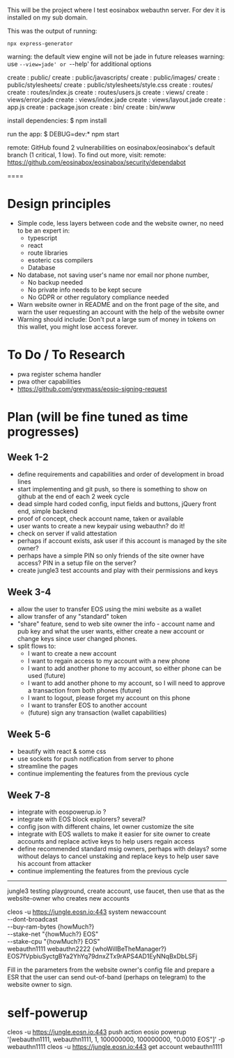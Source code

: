 This will be the project where I test eosinabox webauthn server.
For dev it is installed on my sub domain.

This was the output of running:

    npx express-generator

  warning: the default view engine will not be jade in future releases
  warning: use `--view=jade' or `--help' for additional options


   create : public/
   create : public/javascripts/
   create : public/images/
   create : public/stylesheets/
   create : public/stylesheets/style.css
   create : routes/
   create : routes/index.js
   create : routes/users.js
   create : views/
   create : views/error.jade
   create : views/index.jade
   create : views/layout.jade
   create : app.js
   create : package.json
   create : bin/
   create : bin/www

   install dependencies:
     $ npm install

   run the app:
     $ DEBUG=dev:* npm start

remote: GitHub found 2 vulnerabilities on eosinabox/eosinabox's default branch (1 critical, 1 low). To find out more, visit:
remote:      https://github.com/eosinabox/eosinabox/security/dependabot

====

# Design principles
* Simple code, less layers between code and the website owner, no need to be an expert in:
    * typescript
    * react
    * route libraries
    * esoteric css compilers
    * Database
* No database, not saving user's name nor email nor phone number,
    * No backup needed
    * No private info needs to be kept secure
    * No GDPR or other regulatory compliance needed
* Warn website owner in README and on the front page of the site, and warn the user requesting an account with the help of the website owner
* Warning should include: Don't put a large sum of money in tokens on this wallet, you might lose access forever.

# To Do / To Research
* pwa register schema handler
* pwa other capabilities
* https://github.com/greymass/eosio-signing-request

# Plan (will be fine tuned as time progresses)

## Week 1-2
* define requirements and capabilities and order of development in broad lines
* start implementing and git push, so there is something to show on github at the end of each 2 week cycle
* dead simple hard coded config, input fields and buttons, jQuery front end, simple backend
* proof of concept, check account name, taken or available
* user wants to create a new keypair using webauthn? do it!
* check on server if valid attestation
* perhaps if account exists, ask user if this account is managed by the site owner?
* perhaps have a simple PIN so only friends of the site owner have access? PIN in a setup file on the server?
* create jungle3 test accounts and play with their permissions and keys

## Week 3-4
* allow the user to transfer EOS using the mini website as a wallet
* allow transfer of any "standard" token
* "share" feature, send to web site owner the info - account name and pub key and what the user wants, either create a new account or change keys since user changed phones.
* split flows to:
    * I want to create a new account
    * I want to regain access to my account with a new phone
    * I want to add another phone to my account, so either phone can be used (future)
    * I want to add another phone to my account, so I will need to approve a transaction from both phones (future)
    * I want to logout, please forget my account on this phone
    * I want to transfer EOS to another account
    * (future) sign any transaction (wallet capabilities)

## Week 5-6
* beautify with react & some css
* use sockets for push notification from server to phone
* streamline the pages
* continue implementing the features from the previous cycle

## Week 7-8
* integrate with eospowerup.io ?
* integrate with EOS block explorers? several?
* config json with different chains, let owner customize the site
* integrate with EOS wallets to make it easier for site owner to create accounts and replace active keys to help users regain access
* define recommended standard msig owners, perhaps with delays? some without delays to cancel unstaking and replace keys to help user save his account from attacker
* continue implementing the features from the previous cycle

---

jungle3 testing playground, create account, use faucet, then use that as the website-owner who creates new accounts

cleos -u https://jungle.eosn.io:443 system newaccount \
--dont-broadcast \
--buy-ram-bytes {howMuch?} \
--stake-net "{howMuch?} EOS" \
--stake-cpu "{howMuch?} EOS" \
webauthn1111 webauthn2222 {whoWillBeTheManager?} EOS7fVpbiuSyctgBYa2YhYq79dnxZTx9rAPS4AD1EyNNqBxDbLSFj

Fill in the parameters from the website owner's config file and prepare a ESR that the user can send out-of-band (perhaps on telegram) to the website owner to sign.

# self-powerup
cleos -u https://jungle.eosn.io:443 push action eosio powerup '[webauthn1111, webauthn1111, 1, 100000000, 100000000, "0.0010 EOS"]' -p webauthn1111
cleos -u https://jungle.eosn.io:443 get account webauthn1111
